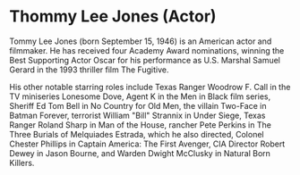 # Thommy Lee Jones (Actor)

Tommy Lee Jones (born September 15, 1946) is an American actor and filmmaker. He has received four 
Academy Award nominations, winning the Best Supporting Actor Oscar for his performance as U.S. Marshal 
Samuel Gerard in the 1993 thriller film The Fugitive.

His other notable starring roles include Texas Ranger Woodrow F. Call in the TV miniseries 
Lonesome Dove, Agent K in the Men in Black film series, Sheriff Ed Tom Bell in No Country for Old 
Men, the villain Two-Face in Batman Forever, terrorist William "Bill" Strannix in Under Siege, 
Texas Ranger Roland Sharp in Man of the House, rancher Pete Perkins in The Three Burials of 
Melquiades Estrada, which he also directed, Colonel Chester Phillips in Captain America: 
The First Avenger, CIA Director Robert Dewey in Jason Bourne, and Warden Dwight McClusky in 
Natural Born Killers. 
